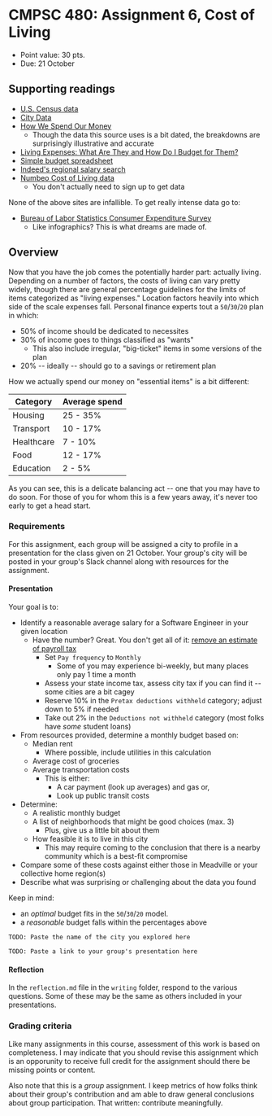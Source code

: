 # CMPSC 480: Assignment 6, Cost of Living
* Point value: 30 pts.
* Due: 21 October

## Supporting readings

* [U.S. Census data](https://data.census.gov/cedsci)
* [City Data](http://www.city-data.com)
* [How We Spend Our Money](https://flowingdata.com/2015/04/02/how-we-spend-our-money-a-breakdown/)
  * Though the data this source uses is a bit dated, the breakdowns are surprisingly illustrative and accurate
* [Living Expenses: What Are They and How Do I Budget for Them?](https://blog.mint.com/budgeting/living-expenses/)
* [Simple budget spreadsheet](https://docs.google.com/spreadsheets/d/138tsPATkhXHdyv3s7mS93_78elpbdEAAHS7ZZEc7tnE/template/preview)
* [Indeed's regional salary search](https://www.indeed.com/salaries?from=gnav-title-webapp)
* [Numbeo Cost of Living data](https://www.numbeo.com/cost-of-living/)
  * You don't actually need to sign up to get data
  
None of the above sites are infallible. To get really intense data go to:

* [Bureau of Labor Statistics Consumer Expenditure Survey](https://www.bls.gov/cex/tables.htm)
  * Like infographics? This is what dreams are made of.

## Overview
 
Now that you have the job comes the potentially harder part: actually living. Depending on a number of factors, the costs of living can vary pretty widely, though there are general percentage guidelines for the limits of items categorized as "living expenses." Location factors heavily into which side of the scale expenses fall. Personal finance experts tout a `50`/`30`/`20` plan in which:

* 50% of income should be dedicated to necessites
* 30% of income goes to things classified as "wants"
  * This also include irregular, "big-ticket" items in some versions of the plan
* 20% -- ideally -- should go to a savings or retirement plan

How we actually spend our money on "essential items" is a bit different:

|Category |Average spend|
|---------|-------------|
|Housing  |25 - 35%     |
|Transport|10 - 17%     |
|Healthcare|7 - 10%     |
|Food     |12 - 17%     |
|Education|2 - 5%       |

As you can see, this is a delicate balancing act -- one that you may have to do soon. For those of you for whom this is a few years away, it's never too early to get a head start.

### Requirements

For this assignment, each group will be assigned a city to profile in a presentation for the class given on 21 October. Your group's city will be posted in your group's Slack channel along with resources for the assignment.

#### Presentation

Your goal is to:

* Identify a reasonable average salary for a Software Engineer in your given location
  * Have the number? Great. You don't get all of it: [remove an estimate of payroll tax](https://www.calculator.net/take-home-pay-calculator.html)
    * Set `Pay frequency` to `Monthly`
      * Some of you may experience bi-weekly, but many places only pay 1 time a month
    * Assess your state income tax, assess city tax if you can find it -- some cities are a bit cagey
    * Reserve 10% in the `Pretax deductions withheld` category; adjust down to 5% if needed
    * Take out 2% in the `Deductions not withheld` category (most folks have _some_ student loans)
* From resources provided, determine a monthly budget based on:
  * Median rent
    * Where possible, include utilities in this calculation
  * Average cost of groceries
  * Average transportation costs
    * This is either:
      * A car payment (look up averages) and gas or,
      * Look up public transit costs
* Determine:
  * A realistic monthly budget
  * A list of neighborhoods that might be good choices (max. 3)
    * Plus, give us a little bit about them
  * How feasible it is to live in this city
    * This may require coming to the conclusion that there is a nearby community which is a best-fit compromise
* Compare some of these costs against either those in Meadville or your collective home region(s)
* Describe what was surprising or challenging about the data you found

Keep in mind: 

* an _optimal_ budget fits in the `50`/`30`/`20` model. 
* a _reasonable_ budget falls within the percentages above 

```
TODO: Paste the name of the city you explored here

TODO: Paste a link to your group's presentation here
```

#### Reflection

In the `reflection.md` file in the `writing` folder, respond to the various questions. Some of these may be the same as others included in your presentations.

### Grading criteria

Like many assignments in this course, assessment of this work is based on completeness. I may indicate that you should revise this assignment which is an opporunity to receive full credit for the assignment should there be missing points or content.

Also note that this is a _group_ assignment. I keep metrics of how folks think about their group's contribution and am able to draw general conclusions about group participation. That written: contribute meaningfully.
